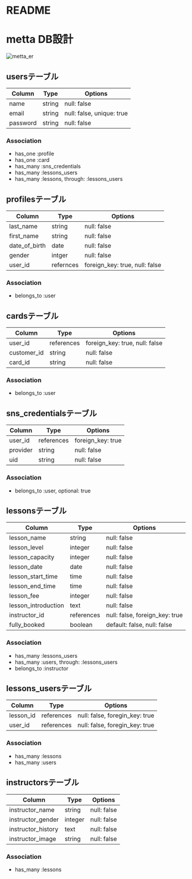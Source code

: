 # README

# metta DB設計
![metta_er](https://user-images.githubusercontent.com/66734795/99392066-76927700-291e-11eb-8797-8d884ae31d6a.png)


## usersテーブル
|Column|Type|Options|
|------|----|-------|
|name|string|null: false|
|email|string|null: false, unique: true|
|password|string|null: false|
### Association
- has_one :profile
- has_one :card
- has_many :sns_credentials
- has_many :lessons_users
- has_many :lessons, through: :lessons_users

## profilesテーブル
|Column|Type|Options|
|------|----|-------|
|last_name|string|null: false|
|first_name|string|null: false|
|date_of_birth|date|null: false|
|gender|intger|null: false|
|user_id|refernces|foreign_key: true, null: false|
### Association
- belongs_to :user

## cardsテーブル
|Column|Type|Options|
|------|----|-------|
|user_id|references|foreign_key: true, null: false|
|customer_id|string|null: false|
|card_id|string|null: false|
### Association
- belongs_to :user

## sns_credentialsテーブル
|Column|Type|Options|
|------|----|-------|
|user_id|references|foreign_key: true|
|provider|string|null: false|
|uid|string|null: false|
### Association
- belongs_to :user, optional: true

## lessonsテーブル
|Column|Type|Options|
|------|----|-------|
|lesson_name|string|null: false|
|lesson_level|integer|null: false|
|lesson_capacity|integer|null: false|
|lesson_date|date|null: false|
|lesson_start_time|time|null: false|
|lesson_end_time|time|null: false|
|lesson_fee|integer|null: false|
|lesson_introduction|text|null: false|
|instructor_id|references|null: false, foreign_key: true|
|fully_booked|boolean|default: false, null: false|
### Association
- has_many :lessons_users
- has_many :users, through: :lessons_users
- belongs_to :instructor

## lessons_usersテーブル
|Column|Type|Options|
|------|----|-------|
|lesson_id|references|null: false, foregin_key: true|
|user_id|references|null: false, foregin_key: true|
### Association
- has_many :lessons
- has_many :users

## instructorsテーブル
|Column|Type|Options|
|------|----|-------|
|instructor_name|string|null: false|
|instructor_gender|integer|null: false|
|instructor_history|text|null: false|
|instructor_image|string|null: false|
### Association
- has_many :lessons
